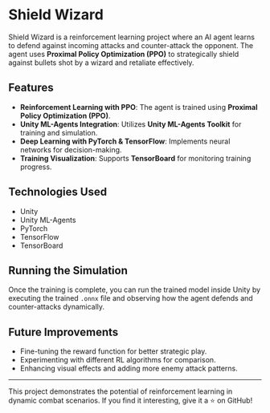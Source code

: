 ﻿# Shield Wizard

Shield Wizard is a reinforcement learning project where an AI agent learns to defend against incoming attacks and counter-attack the opponent. The agent uses **Proximal Policy Optimization (PPO)** to strategically shield against bullets shot by a wizard and retaliate effectively.

## Features
- **Reinforcement Learning with PPO**: The agent is trained using **Proximal Policy Optimization (PPO)**.
- **Unity ML-Agents Integration**: Utilizes **Unity ML-Agents Toolkit** for training and simulation.
- **Deep Learning with PyTorch & TensorFlow**: Implements neural networks for decision-making.
- **Training Visualization**: Supports **TensorBoard** for monitoring training progress.

## Technologies Used
- Unity
- Unity ML-Agents
- PyTorch
- TensorFlow
- TensorBoard

## Running the Simulation
Once the training is complete, you can run the trained model inside Unity by executing the trained `.onnx` file and observing how the agent defends and counter-attacks dynamically.

## Future Improvements
- Fine-tuning the reward function for better strategic play.
- Experimenting with different RL algorithms for comparison.
- Enhancing visual effects and adding more enemy attack patterns.

---
This project demonstrates the potential of reinforcement learning in dynamic combat scenarios. If you find it interesting, give it a ⭐ on GitHub!

